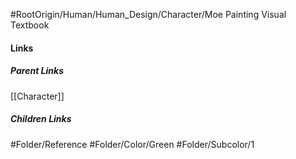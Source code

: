 #RootOrigin/Human/Human_Design/Character/Moe Painting Visual Textbook
#### Links
##### Parent Links
[[Character]]
##### Children Links
#Folder/Reference
#Folder/Color/Green
#Folder/Subcolor/1
